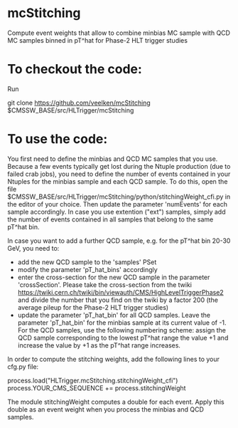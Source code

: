 # mcStitching
Compute event weights that allow to combine minbias MC sample with QCD MC samples binned in pT^hat for Phase-2 HLT trigger studies

# To checkout the code:
Run

git clone https://github.com/veelken/mcStitching $CMSSW_BASE/src/HLTrigger/mcStitching

# To use the code:
You first need to define the minbias and QCD MC samples that you use.
Because a few events typically get lost during the Ntuple production (due to failed crab jobs),
you need to define the number of events contained in your Ntuples for the minbias sample and each QCD sample.
To do this, open the file $CMSSW_BASE/src/HLTrigger/mcStitching/python/stitchingWeight_cfi.py in the editor of your choice.
Then update the parameter 'numEvents' for each sample accordingly.
In case you use extention ("ext") samples, simply add the number of events contained in all samples that belong to the same pT^hat bin.

In case you want to add a further QCD sample, e.g. for the pT^hat bin 20-30 GeV, you need to:
- add the new QCD sample to the 'samples' PSet
- modify the parameter 'pT_hat_bins' accordingly
- enter the cross-section for the new QCD sample in the parameter 'crossSection'. Please take the cross-section from the twiki https://twiki.cern.ch/twiki/bin/viewauth/CMS/HighLevelTriggerPhase2 and divide the number that you find on the twiki by a factor 200 (the average pileup for the Phase-2 HLT trigger studies)
- update the parameter 'pT_hat_bin' for all QCD samples. Leave the parameter 'pT_hat_bin' for the minbias sample at its current value of -1. For the QCD samples, use the following numbering scheme: assign the QCD sample corresponding to the lowest pT^hat range the value +1 and increase the value by +1 as the pT^hat range increases.

In order to compute the stitching weights, add the following lines to your cfg.py file:

process.load("HLTrigger.mcStitching.stitchingWeight_cfi")
process.YOUR_CMS_SEQUENCE += process.stitchingWeight

The module stitchingWeight computes a double for each event. Apply this double as an event weight when you process the minbias and QCD samples.



